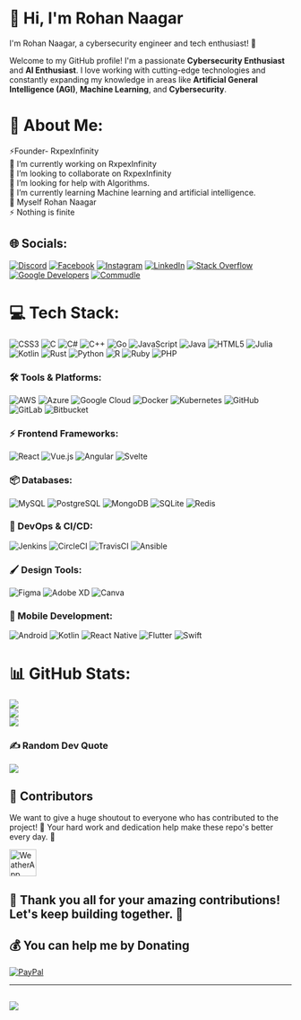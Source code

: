 # 👋 Hi, I'm Rohan Naagar    
I'm Rohan Naagar, a cybersecurity engineer and tech enthusiast! 🚀


Welcome to my GitHub profile! I'm a passionate **Cybersecurity Enthusiast** and **AI Enthusiast**. I love working with cutting-edge technologies and constantly expanding my knowledge in areas like **Artificial General Intelligence (AGI)**, **Machine Learning**, and **Cybersecurity**. 

# 💫 About Me:
⚡Founder- RxpexInfinity<br>🔭 I’m currently working on RxpexInfinity<br>👯 I’m looking to collaborate on RxpexInfinity<br>🤝 I’m looking for help with Algorithms.<br>🌱 I’m currently learning Machine learning and artificial intelligence.<br>💬 Myself Rohan Naagar<br>⚡ Nothing is finite


## 🌐 Socials:
[![Discord](https://img.shields.io/badge/Discord-%237289DA.svg?logo=discord&logoColor=white)](https://discord.gg/https://discord.gg/5MqMm78b) [![Facebook](https://img.shields.io/badge/Facebook-%231877F2.svg?logo=Facebook&logoColor=white)](https://facebook.com/https://www.facebook.com/chrohangurjar15) [![Instagram](https://img.shields.io/badge/Instagram-%23E4405F.svg?logo=Instagram&logoColor=white)](https://instagram.com/https://www.instagram.com/chrohangurjar1/) [![LinkedIn](https://img.shields.io/badge/LinkedIn-%230077B5.svg?logo=linkedin&logoColor=white)](https://linkedin.com/in/https://www.linkedin.com/in/rohan-naagar-779310322/?trk=public-profile-join-page) 
[![Stack Overflow](https://img.shields.io/badge/Stack%20Overflow-F58025.svg?logo=stackoverflow&logoColor=white)](https://stackoverflow.com/users/28312314/rohan)
[![Google Developers](https://img.shields.io/badge/Google%20Developers-%234285F4.svg?logo=google&logoColor=white)](https://developers.google.com/profile/u/Chrohangurjar)
[![Commudle](https://img.shields.io/badge/Commudle-%23F9A602.svg?logo=google-chrome&logoColor=white)](https://www.commudle.com/users/chrohangurjar)


# 💻 Tech Stack:
![CSS3](https://img.shields.io/badge/css3-%231572B6.svg?style=for-the-badge&logo=css3&logoColor=white)  ![C](https://img.shields.io/badge/c-%2300599C.svg?style=for-the-badge&logo=c&logoColor=white)  ![C#](https://img.shields.io/badge/c%23-%23239120.svg?style=for-the-badge&logo=csharp&logoColor=white)  ![C++](https://img.shields.io/badge/c++-%2300599C.svg?style=for-the-badge&logo=c%2B%2B&logoColor=white)  ![Go](https://img.shields.io/badge/go-%2300ADD8.svg?style=for-the-badge&logo=go&logoColor=white)  ![JavaScript](https://img.shields.io/badge/javascript-%23323330.svg?style=for-the-badge&logo=javascript&logoColor=%23F7DF1E) ![Java](https://img.shields.io/badge/java-%23ED8B00.svg?style=for-the-badge&logo=openjdk&logoColor=white)  ![HTML5](https://img.shields.io/badge/html5-%23E34F26.svg?style=for-the-badge&logo=html5&logoColor=white)  ![Julia](https://img.shields.io/badge/-Julia-9558B2?style=for-the-badge&logo=julia&logoColor=white)  ![Kotlin](https://img.shields.io/badge/kotlin-%237F52FF.svg?style=for-the-badge&logo=kotlin&logoColor=white)  ![Rust](https://img.shields.io/badge/rust-%23000000.svg?style=for-the-badge&logo=rust&logoColor=white)  ![Python](https://img.shields.io/badge/python-3670A0?style=for-the-badge&logo=python&logoColor=ffdd54)  ![R](https://img.shields.io/badge/r-%23276DC3.svg?style=for-the-badge&logo=r&logoColor=white)  ![Ruby](https://img.shields.io/badge/ruby-%23CC342D.svg?style=for-the-badge&logo=ruby&logoColor=white)  ![PHP](https://img.shields.io/badge/php-%23777BB4.svg?style=for-the-badge&logo=php&logoColor=white)  

### 🛠️ Tools & Platforms:
![AWS](https://img.shields.io/badge/AWS-%23FF9900.svg?style=for-the-badge&logo=amazon-aws&logoColor=white)  ![Azure](https://img.shields.io/badge/azure-%230072C6.svg?style=for-the-badge&logo=microsoftazure&logoColor=white)  ![Google Cloud](https://img.shields.io/badge/GoogleCloud-%234285F4.svg?style=for-the-badge&logo=google-cloud&logoColor=white)  ![Docker](https://img.shields.io/badge/Docker-%230db7ed.svg?style=for-the-badge&logo=docker&logoColor=white)  ![Kubernetes](https://img.shields.io/badge/Kubernetes-%23326ce5.svg?style=for-the-badge&logo=kubernetes&logoColor=white)  ![GitHub](https://img.shields.io/badge/github-%23121011.svg?style=for-the-badge&logo=github&logoColor=white)  ![GitLab](https://img.shields.io/badge/gitlab-%23181717.svg?style=for-the-badge&logo=gitlab&logoColor=white)  ![Bitbucket](https://img.shields.io/badge/bitbucket-%230047B3.svg?style=for-the-badge&logo=bitbucket&logoColor=white)  

### ⚡ Frontend Frameworks:
![React](https://img.shields.io/badge/react-%2320232a.svg?style=for-the-badge&logo=react&logoColor=%2361DAFB)  ![Vue.js](https://img.shields.io/badge/vuejs-%2335495e.svg?style=for-the-badge&logo=vue-dot-js&logoColor=%234FC08D)  ![Angular](https://img.shields.io/badge/angular-%23DD0031.svg?style=for-the-badge&logo=angular&logoColor=white)  ![Svelte](https://img.shields.io/badge/svelte-%23FF3E00.svg?style=for-the-badge&logo=svelte&logoColor=white)  

### 📦 Databases:
![MySQL](https://img.shields.io/badge/mysql-4479A1.svg?style=for-the-badge&logo=mysql&logoColor=white)  ![PostgreSQL](https://img.shields.io/badge/postgresql-%23316192.svg?style=for-the-badge&logo=postgresql&logoColor=white)  ![MongoDB](https://img.shields.io/badge/MongoDB-%2347A248.svg?style=for-the-badge&logo=mongodb&logoColor=white)  ![SQLite](https://img.shields.io/badge/sqlite-%2307405e.svg?style=for-the-badge&logo=sqlite&logoColor=white)  ![Redis](https://img.shields.io/badge/redis-%23DC382D.svg?style=for-the-badge&logo=redis&logoColor=white)  

### 🚀 DevOps & CI/CD:
![Jenkins](https://img.shields.io/badge/Jenkins-%23D24939.svg?style=for-the-badge&logo=jenkins&logoColor=white)  ![CircleCI](https://img.shields.io/badge/CircleCI-%23343434.svg?style=for-the-badge&logo=circleci&logoColor=white)  ![TravisCI](https://img.shields.io/badge/TravisCI-%233EAAAF.svg?style=for-the-badge&logo=travisci&logoColor=white)  ![Ansible](https://img.shields.io/badge/Ansible-%23EE0000.svg?style=for-the-badge&logo=ansible&logoColor=white)  

### 🖌️ Design Tools:
![Figma](https://img.shields.io/badge/figma-%23F24E1E.svg?style=for-the-badge&logo=figma&logoColor=white)  ![Adobe XD](https://img.shields.io/badge/Adobe%20XD-FF61F6.svg?style=for-the-badge&logo=adobe-xd&logoColor=white)  ![Canva](https://img.shields.io/badge/Canva-%2300C4CC.svg?style=for-the-badge&logo=Canva&logoColor=white)  

### 📱 Mobile Development:
![Android](https://img.shields.io/badge/android-%23FF9900.svg?style=for-the-badge&logo=android&logoColor=white)  ![Kotlin](https://img.shields.io/badge/kotlin-%237F52FF.svg?style=for-the-badge&logo=kotlin&logoColor=white)  ![React Native](https://img.shields.io/badge/react_native-%2320232a.svg?style=for-the-badge&logo=react&logoColor=%2361DAFB)  ![Flutter](https://img.shields.io/badge/Flutter-%2302569B.svg?style=for-the-badge&logo=flutter&logoColor=white)  ![Swift](https://img.shields.io/badge/swift-%23FA7343.svg?style=for-the-badge&logo=swift&logoColor=white)  

# 📊 GitHub Stats:
![](https://github-readme-stats.vercel.app/api?username=chrohangurjar1&theme=flag-india&hide_border=false&include_all_commits=false&count_private=false)<br/>
![](https://github-readme-streak-stats.herokuapp.com/?user=chrohangurjar1&theme=flag-india&hide_border=false)<br/>
![](https://github-readme-stats.vercel.app/api/top-langs/?username=chrohangurjar1&theme=flag-india&hide_border=false&include_all_commits=false&count_private=false&layout=compact)

### ✍️ Random Dev Quote
![](https://quotes-github-readme.vercel.app/api?type=horizontal&theme=radical)



## 🌟 Contributors

We want to give a huge shoutout to everyone who has contributed to the project! 🙌 Your hard work and dedication help make these repo's better every day. 💪

<a href="https://github.com/chrohangurjar1/WeatherApp/graphs/contributors">
  <img alt="WeatherApp contributors" height='48' src="https://contrib.rocks/image?repo=chrohangurjar1/RustWeatherApp&columns=24" />
</a>

🎉 Thank you all for your amazing contributions! Let's keep building together. 🚀
---

  ## 💰 You can help me by Donating
  [![PayPal](https://img.shields.io/badge/PayPal-00457C?style=for-the-badge&logo=paypal&logoColor=white)](https://paypal.me/RohanNaagar) 

  
<!-- Proudly created with GPRM ( https://gprm.itsvg.in ) -->
---
[![](https://visitcount.itsvg.in/api?id=chrohangurjar1&icon=2&color=0)](https://visitcount.itsvg.in)
---
